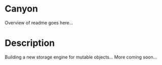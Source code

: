 Canyon
================

Overview of readme goes here...

# Description
Building a new storage engine for mutable objects...
More coming soon...
